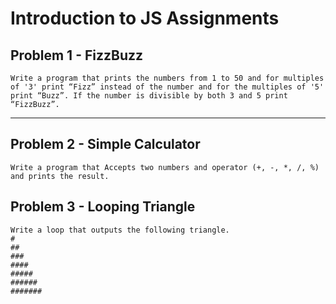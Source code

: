 # Introduction to JS Assignments

## Problem 1 - FizzBuzz

```
Write a program that prints the numbers from 1 to 50 and for multiples of '3' print “Fizz” instead of the number and for the multiples of '5' print “Buzz”. If the number is divisible by both 3 and 5 print “FizzBuzz”.
```

---

## Problem 2 - Simple Calculator

```
Write a program that Accepts two numbers and operator (+, -, *, /, %) and prints the result.

```

## Problem 3 - Looping Triangle

```
Write a loop that outputs the following triangle.
#
##
###
####
#####
######
#######
```

